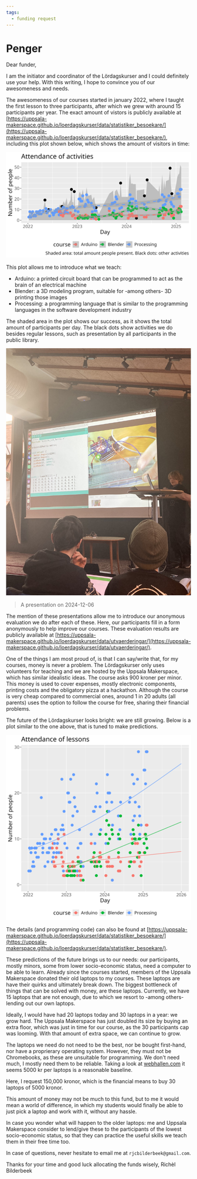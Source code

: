```yaml
---
tags:
  - funding request
---
```


# Penger

Dear funder,

I am the initiator and coordinator of the Lördagskurser
and I could definitely use your help. With this writing,
I hope to convince you of our awesomeness and needs.

The awesomeness of our courses started in january 2022,
where I taught the first lesson to three participants,
after which we grew with around 15 participants per year.
The exact amount of vistors is publicly available at
[https://uppsala-makerspace.github.io/loerdagskurser/data/statistiker_besoekare/](https://uppsala-makerspace.github.io/loerdagskurser/data/statistiker_besoekare/),
including this plot shown below, which shows the amount of visitors in time:

![Number of learners per day](n_per_day_per_course.png)

This plot allows me to introduce what we teach:

- Arduino: a printed circuit board that can be programmed to act as the
  brain of an electrical machine
- Blender: a 3D modeling program, suitable for -among others-
  3D printing those images
- Processing: a programming language that is similar to the programming
  languages in the software development industry

The shaded area in the plot shows our success,
as it shows the total amount of participants per day.
The black dots show activities we do besides regular lessons,
such as presentation by all participants in the public library.

![A presentation on 2024-12-06](IMG_4423.JPEG)

> A presentation on 2024-12-06

The mention of these presentations allow me to introduce our anonymous
evaluation we do after each of these. Here, our participants fill
in a form anonymously to help improve our courses.
These evaluation results are publicly available at
[https://uppsala-makerspace.github.io/loerdagskurser/data/utvaerderingar/](https://uppsala-makerspace.github.io/loerdagskurser/data/utvaerderingar/).

One of the things I am most proud of, is that I can say/write that,
for my courses, money is never a problem. The Lördagskurser only uses
volunteers for teaching and we are hosted by the Uppsala Makerspace,
which has similar idealistic ideas.
The course asks 900 kroner per minor. This money is used to cover expenses,
mostly electronic components, printing costs and the obligatory pizza
at a hackathon.
Although the course is very cheap compared to commercial ones,
around 1 in 20 adults (all parents)
uses the option to follow the course for free, sharing their financial
problems.

The future of the Lördagskurser looks bright: we are still growing.
Below is a plot similar to the one above, that is tuned to make
predictions.

![Number of learners per day and predictsions](n_per_day_per_course_and_predictions.png)

The details (and programming code) can also be found at
[https://uppsala-makerspace.github.io/loerdagskurser/data/statistiker_besoekare/](https://uppsala-makerspace.github.io/loerdagskurser/data/statistiker_besoekare/).

These predictions of the future brings us to our needs:
our participants, mostly minors, some from lower socio-economic status,
need a computer to be able to learn.
Already since the courses started, members of the Uppsala Makerspace
donated their old laptops to my courses. These laptops are have their
quirks and ultimately break down. The biggest bottleneck of things
that can be solved with money, are these laptops.
Currently, we have 15 laptops that are not enough, due to which
we resort to -among others- lending out our own laptops.

Ideally, I would have had 20 laptops today and 30 laptops in a year:
we grow hard. The Uppsala Makerspace has just doubled its size by buying
an extra floor, which was just in time for our course, as the
30 participants cap was looming. With that amount of extra space,
we can continue to grow.

The laptops we need do not need to be the best, nor be bought first-hand,
nor have a proprierary operating system. However,
they must not be Chromebooks, as these are unsuitable for programming.
We don't need much, I mostly need them to be reliable. Taking a look at
[webhallen.com](webhallen.com) it seems 5000 kr per laptops is a reasonable
baseline.

Here, I request 150,000 kronor, which is the financial means to buy 30
laptops of 5000 kronor.

This amount of money may not be much to this fund, but to me it would
mean a world of difference, in which my students would finally be able
to just pick a laptop and work with it, without any hassle.

In case you wonder what will happen to the older laptops: me and
Uppsala Makerspace consider to lend/give these to the participants of the lowest
socio-economic status, so that they can practice the useful skills
we teach them in their free time too.

In case of questions, never hesitate to email
me at `rjcbilderbeek@gmail.com`.

Thanks for your time and good luck allocating the funds wisely,
Richèl Bilderbeek
